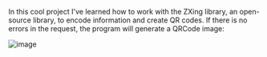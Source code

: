 In this cool project I've  learned how to  work with the ZXing library, an open-source library, to encode information and create QR codes.
If there is no errors in the request, the program will generate a QRCode image:

![image](https://github.com/guiuba/QRCodeService/assets/69851038/800b0d6f-0c48-4690-bd6f-5375493b7a48)
